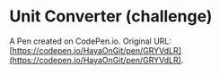 # Unit Converter (challenge)

A Pen created on CodePen.io. Original URL: [https://codepen.io/HayaOnGit/pen/GRYVdLR](https://codepen.io/HayaOnGit/pen/GRYVdLR).

